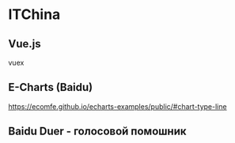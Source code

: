 # ITChina
## Vue.js
vuex
## E-Charts (Baidu)
https://ecomfe.github.io/echarts-examples/public/#chart-type-line

## Baidu Duer - голосовой помошник
